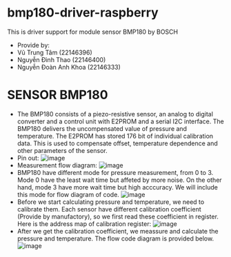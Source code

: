 # bmp180-driver-raspberry
This is driver support for module sensor BMP180 by BOSCH
- Provide by:
-   Vũ Trung Tâm (22146396)
-   Nguyễn Đình Thao (22146400)
-   Nguyễn Đoàn Anh Khoa (22146333)
# SENSOR BMP180
- The BMP180 consists of a piezo-resistive sensor, an analog to digital converter and a control unit with E2PROM and a serial I2C interface. The BMP180 delivers the uncompensated value of pressure and temperature. The E2PROM has stored 176 bit of individual calibration data. This is used to compensate offset, temperature dependence and other parameters of the sensor.
- Pin out:
![image](https://github.com/user-attachments/assets/02255fe9-8a92-47ed-9282-6dfc8ad5c694)
- Measurement flow diagram:
![image](https://github.com/user-attachments/assets/b5651012-618b-41b5-b32f-107d549b0659)
- BMP180 have different mode for pressure measurement, from 0 to 3. Mode 0 have the least wait time but affeted by more noise. On the other hand, mode 3 have more wait time but high acccuracy. We will include this mode for flow diagram of code.
![image](https://github.com/user-attachments/assets/c3aad8ce-191d-47c1-acdb-30f12a062a87)
- Before we start calculating pressure and temperature, we need to calibrate them. Each sensor have different calibration coefficient (Provide by manufactory), so we first read these coefficient in register. Here is the address map of calibration register:
![image](https://github.com/user-attachments/assets/fdb0d954-f26f-430c-bfa3-8d2903624461)
- After we get the calibration coefficient, we meassure and calculate the pressure and temperature. The flow code diagram is provided below.
![image](https://github.com/user-attachments/assets/e614deaf-bc08-4ae6-baf6-28c10925e72a)



